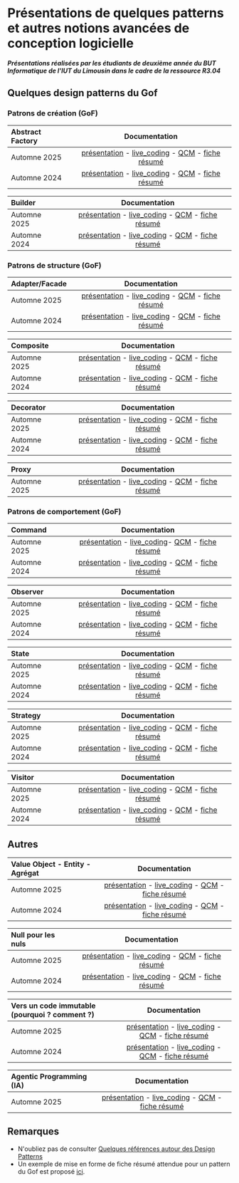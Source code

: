 # Présentations de quelques patterns et autres notions avancées de conception logicielle

***Présentations réalisées par les étudiants de deuxième année du BUT Informatique de l'IUT du Limousin dans le cadre de la ressource R3.04***  

<!-- Consignes aux étudiants : vous devez ajouter vos ressources au niveau de la ligne Automne 2024 
-->

## Quelques design patterns du Gof

### Patrons de création (GoF)

| Abstract Factory  |  Documentation |  
| :---    |  :---:     |  
|Automne 2025   | [présentation](./2025/presentation/abstractFactory.pdf)  - [live_coding](lien_vers_votre_video_youtube) - [QCM](./2025/qcm/abstractFactoryQcm.pdf) - [fiche résumé](./2025/resume/abstractFactoryResume.pdf)|  
|Automne 2024   | [présentation](./2024/presentation/abstractFactory.pdf)  - [live_coding](lien_vers_votre_video_youtube) - [QCM](./2024/qcm/abstractFactoryQcm.pdf) - [fiche résumé](./2024/resume/abstractFactoryResume.pdf)|

| Builder    |  Documentation |  
| :---    |  :---:    |
|Automne 2025   | [présentation](./2025/presentation/builder.pdf)  - [live_coding](https://www.youtube.com/watch?v=mmWmOCRjCxE) - [QCM](./2025/qcm/builderQcm.pdf) - [fiche résumé](./2025/resume/builderResume.pdf)|  
|Automne 2024   | [présentation](./2024/presentation/builder.pdf)  - [live_coding](https://www.youtube.com/watch?v=fyB9his5rGM) - [QCM](./2024/qcm/builderQcm.pdf) - [fiche résumé](./2024/resume/builderResume.pdf)|  

### Patrons de structure (GoF)

| Adapter/Facade    |  Documentation |  
| :---    |  :---:    |
|Automne 2025   | [présentation](./2025/presentation/adapter.pdf)  - [live_coding](lien_vers_votre_video_youtube) - [QCM](./2025/qcm/adapterQcm.pdf) - [fiche résumé](./2025/resume/adapterResume.pdf)|
|Automne 2024   | [présentation](./2024/presentation/adapter.pdf)  - [live_coding](https://youtu.be/JyvRHXxQMh8?si=F9rRlsutF3N6uaHS​) - [QCM](./2024/qcm/adapterQcm.pdf) - [fiche résumé](./2024/resume/adapterResume.pdf)|

| Composite   |  Documentation |  
| :---    |  :---:    |
|Automne 2025   | [présentation](./2025/presentation/composite.pdf)  - [live_coding](https://youtu.be/VJf8pAqYAxk) - [QCM](./2025/qcm/compositeQCM.pdf) - [fiche résumé](./2025/resume/compositeResume.pdf)|
|Automne 2024   | [présentation](./2024/presentation/composite.pdf)  - [live_coding](https://youtu.be/fqycG1CbzzU) - [QCM](https://kahoot.it/?pin=8917731&refer_method=link) - [fiche résumé](./2024/resume/compositeResume.pdf)|

| Decorator   |  Documentation |  
| :---    |  :---:    |
|Automne 2025   | [présentation](./2025/presentation/decorator.pdf)  - [live_coding](https://www.youtube.com/watch?v=BDF1Z5FMNA0) - [QCM](./2025/qcm/decoratorQcm.pdf) - [fiche résumé](./2025/resume/decoratorResume.pdf)|
|Automne 2024   | [présentation](./2024/presentation/decorator.pdf)  - [live_coding](https://youtu.be/sgY1kBWwFQg) - [QCM](./2024/qcm/decoratorQcm.pdf) - [fiche résumé](./2024/resume/decoratorResume.pdf)|

| Proxy   |  Documentation |  
| :---    |  :---:    |
|Automne 2025   | [présentation](./2025/presentation/proxy.pdf)  - [live_coding](lien_vers_votre_video_youtube) - [QCM](./2025/qcm/decoratorQcm.pdf) - [fiche résumé](./2025/resume/proxyResume.pdf)|

### Patrons de comportement (GoF)

| Command   |  Documentation |  
| :---    |  :---:    |  
|Automne 2025   | [présentation](./2025/presentation/command.pdf)  - [live_coding](lien_vers_votre_video_youtube)- [QCM](./2025/qcm/commandQcm.pdf) - [fiche résumé](./2025/resume/commandResume.pdf)|
|Automne 2024   | [présentation](./2024/presentation/command.pdf)  - [live_coding](https://youtu.be/qAG1jGon5Z8?si=gt5SrPc2MkfZMEvv) - [QCM](./2024/qcm/commandQcm.pdf) - [fiche résumé](./2024/resume/commandResume.pdf)|

| Observer   |  Documentation |  
| :---    |  :---:   |  
|Automne 2025   | [présentation](./2025/presentation/observer.pdf)  - [live_coding](lien_vers_votre_video_youtube) - [QCM](./2025/qcm/observerQcm.pdf) - [fiche résumé](./2025/resume/observerResume.pdf)|
|Automne 2024   | [présentation](./2024/presentation/observer.pdf)  - [live_coding](lien_vers_votre_video_youtube) - [QCM](./2024/qcm/observerQcm.pdf) - [fiche résumé](./2024/resume/observerResume.pdf)|

| State    |  Documentation |  
| :---    |  :---:    |  
|Automne 2025   | [présentation](./2025/presentation/state.pdf)  - [live_coding](https://youtu.be/lAqCu-WOMZQ) - [QCM](./2025/qcm/stateQcm.pdf) - [fiche résumé](./2025/resume/stateResume.pdf)|
|Automne 2024   | [présentation](./2024/presentation/state.pdf)  - [live_coding](https://www.youtube.com/watch?v=c78Uzo8vYwI) - [QCM](./2024/qcm/stateQcm.pdf) - [fiche résumé](./2024/resume/stateResume.pdf)|

| Strategy   |  Documentation |  
| :---    |  :---:    |  
|Automne 2025   | [présentation](./2025/presentation/strategy.pdf)  - [live_coding](https://youtu.be/cOK4RtvWftQ) - [QCM](./2025/qcm/strategyQcm.pdf) - [fiche résumé](./2025/resume/strategyResume.pdf)|
|Automne 2024   | [présentation](./2024/presentation/strategy.pdf)  - [live_coding](https://youtu.be/AKBGRT1PBaA) - [QCM](./2024/qcm/strategyQcm.pdf) - [fiche résumé](./2024/resume/strategyResume.pdf)|

|Visitor    |  Documentation |  
| :---    |  :---:    |  
|Automne 2025   | [présentation](./2025/presentation/visitor.pdf)  - [live_coding](lien_vers_votre_video_youtube) - [QCM](./2025/qcm/visitorQcm.pdf) - [fiche résumé](./2025/resume/visitorResume.pdf)|
|Automne 2024   | [présentation](./2024/presentation/visitor.pdf)  - [live_coding](https://www.youtube.com/watch?v=5OFwM5sv07M) - [QCM](./2024/qcm/visitorQcm.pdf) - [fiche résumé](./2024/resume/visitorResume.pdf)|

## Autres

| Value Object - Entity -  Agrégat |  Documentation |  
| :---      |  :---:    |  
|Automne 2025   | [présentation](./2025/presentation/DDDTechnique.pdf)  - [live_coding](https://www.youtube.com/watch?v=zNM5rCkBDSY) - [QCM](./2025/qcm/DDDTechniqueQcm.pdf) - [fiche résumé](./2025/resume/DDDTechniqueResume.pdf)|
|Automne 2024   | [présentation](./2024/presentation/DDDTechnique.pdf)  - [live_coding](https://youtu.be/_9pvESpzz50) - [QCM](./2024/qcm/DDDTechniqueQcm.pdf) - [fiche résumé](./2024/resume/DDDTechniqueResume.pdf)|

| Null pour les nuls  |  Documentation |  
| :---      |  :---:    |  
|Automne 2025   | [présentation](./2025/presentation/null.pdf)  - [live_coding](lien_vers_votre_video_youtube) - [QCM](./2025/qcm/nullQcm.pdf) - [fiche résumé](./2025/resume/nullResume.pdf)|
|Automne 2024   | [présentation](./2024/presentation/null.pdf)  - [live_coding](https://www.youtube.com/watch?v=ONVoQvROG5s) - [QCM](./2024/qcm/nullQcm.pdf) - [fiche résumé](./2024/resume/nullResume.pdf)|

| Vers un code immutable (pourquoi ? comment ?) |  Documentation |  
| :---           |  :---:    |  
|Automne 2025   | [présentation](./2025/presentation/immutable.pdf)  - [live_coding](lien_vers_votre_video_youtube) - [QCM](./2025/qcm/immutableQcm.pdf) - [fiche résumé](./2025/resume/immutableResume.pdf)|
|Automne 2024   | [présentation](./2024/presentation/immutable.pdf)  - [live_coding](https://www.youtube.com/watch?v=dl6xjPjFgeM) - [QCM](./2024/qcm/immutableQcm.pdf) - [fiche résumé](./2024/resume/immutableResume.pdf)|  

| Agentic Programming (IA)|   Documentation |
| :---           |  :---:    |
|Automne 2025   | [présentation](./2025/presentation/agenticAI.pdf)  - [live_coding](lien_vers_votre_video_youtube) - [QCM](./2025/qcm/agenticAIQcm.pdf) - [fiche résumé](./2025/resume/agenticIAIResume.pdf)|

<!-- 
| Design			|  Documentation |  
| :---				|  :---: 		 |   
|Automne 2024 		| [présentation](./2024/presentation/design.pdf)  - [live_coding](lien_vers_votre_video_youtube) - [QCM](./2024/qcm/designQcm.pdf) - [fiche résumé](./2024/resume/designResume.pdf)| 
-->

## Remarques

- N'oubliez pas de consulter [Quelques références autour des Design Patterns](./ressources/references_patterns.md)
- Un exemple de mise en forme de fiche résumé attendue pour un pattern du Gof est proposé [ici](./ressources/resumeGof.pdf).
